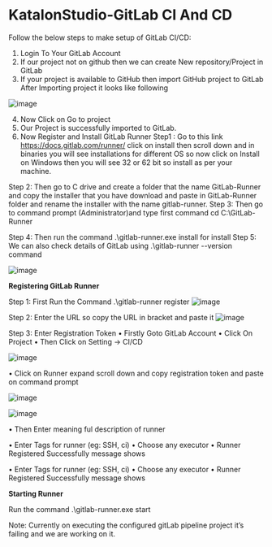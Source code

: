 # KatalonStudio-GitLab CI And CD

Follow the below steps to make setup of GitLab CI/CD:
1.	Login To Your GitLab Account
2.	If our project not on github then we can create New repository/Project  in  GitLab
3.	If your project is available to GitHub then import GitHub project to GitLab
After Importing project it looks like following

![image](https://user-images.githubusercontent.com/11056300/159329721-9a9300ea-c5d1-49d4-a9e8-481027d7062d.png)

4.	Now Click on Go to project
5.	Our Project is successfully imported to GitLab.
6.	Now Register and Install GitLab Runner
Step1 : Go to this link https://docs.gitlab.com/runner/ click on install then scroll down and in binaries you will see installations for different OS so now click on Install on Windows then you will see 32 or 62 bit so install as per your machine.

Step 2: Then go to C drive and create a folder that the name GitLab-Runner and copy the installer that you have download and paste in GitLab-Runner folder and rename the installer with the name gitlab-runner. 
Step 3: Then go to command prompt (Administrator)and type first command 
cd C:\GitLab-Runner

Step 4: Then run the command .\gitlab-runner.exe install for install
Step 5: We can also check details of GitLab using .\gitlab-runner  --version command

![image](https://user-images.githubusercontent.com/11056300/159329779-39d507d8-ac9c-4c35-90db-403a5dd6c506.png)

**Registering GitLab Runner**

Step 1: First Run the Command .\gitlab-runner register
![image](https://user-images.githubusercontent.com/11056300/159329886-39f6d5ca-9b31-4247-820a-1bb9bc36cd6c.png)

Step 2: Enter the URL so copy the URL in bracket and paste it
![image](https://user-images.githubusercontent.com/11056300/159329932-f83a0849-17c6-4949-8618-d415fcc8c95c.png)

Step 3: Enter Registration Token 
•	Firstly Goto GitLab Account
•	Click On Project
•	Then Click on Setting -> CI/CD

![image](https://user-images.githubusercontent.com/11056300/159330044-e79f1281-79b0-4b3b-9ac2-d16eea189736.png)

•	Click on Runner expand scroll down and copy registration token and paste on command prompt

![image](https://user-images.githubusercontent.com/11056300/159330096-fee4e173-1984-4e14-be5e-0bbb2ffa43e7.png)

![image](https://user-images.githubusercontent.com/11056300/159330129-4a4db67d-cf68-4419-82f5-08b8e18252e0.png)

•	Then Enter meaning ful description of runner

•	Enter Tags for runner (eg: SSH, ci)
•	Choose any executor
•	Runner Registered Successfully message shows

•	Enter Tags for runner (eg: SSH, ci)
•	Choose any executor
•	Runner Registered Successfully message shows

**Starting Runner**

Run the command .\gitlab-runner.exe start

Note: Currently on executing the configured gitLab pipeline project it’s failing and we are working on it.
